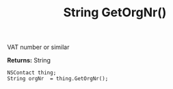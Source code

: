 ﻿---
uid: crmscript_ref_NSContact_GetOrgNr
title: String GetOrgNr()
intellisense: NSContact.GetOrgNr
keywords: NSContact, GetOrgNr
so.topic: reference
---

VAT number or similar

**Returns:** String


```crmscript
NSContact thing;
String orgNr  = thing.GetOrgNr();
```


